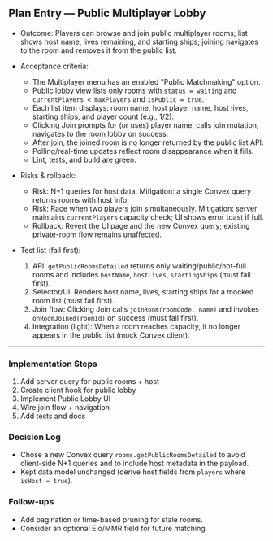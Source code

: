 ## Plan Entry — Public Multiplayer Lobby

- Outcome: Players can browse and join public multiplayer rooms; list shows host name, lives remaining, and starting ships; joining navigates to the room and removes it from the public list.

- Acceptance criteria:
  - The Multiplayer menu has an enabled "Public Matchmaking" option.
  - Public lobby view lists only rooms with `status = waiting` and `currentPlayers < maxPlayers` and `isPublic = true`.
  - Each list item displays: room name, host player name, host lives, starting ships, and player count (e.g., 1/2).
  - Clicking Join prompts for (or uses) player name, calls join mutation, navigates to the room lobby on success.
  - After join, the joined room is no longer returned by the public list API.
  - Polling/real-time updates reflect room disappearance when it fills.
  - Lint, tests, and build are green.

- Risks & rollback:
  - Risk: N+1 queries for host data. Mitigation: a single Convex query returns rooms with host info.
  - Risk: Race when two players join simultaneously. Mitigation: server maintains `currentPlayers` capacity check; UI shows error toast if full.
  - Rollback: Revert the UI page and the new Convex query; existing private-room flow remains unaffected.

- Test list (fail first):
  1. API: `getPublicRoomsDetailed` returns only waiting/public/not-full rooms and includes `hostName`, `hostLives`, `startingShips` (must fail first).
  2. Selector/UI: Renders host name, lives, starting ships for a mocked room list (must fail first).
  3. Join flow: Clicking Join calls `joinRoom(roomCode, name)` and invokes `onRoomJoined(roomId)` on success (must fail first).
  4. Integration (light): When a room reaches capacity, it no longer appears in the public list (mock Convex client).

---

### Implementation Steps
1) Add server query for public rooms + host
2) Create client hook for public lobby
3) Implement Public Lobby UI
4) Wire join flow + navigation
5) Add tests and docs

### Decision Log
- Chose a new Convex query `rooms.getPublicRoomsDetailed` to avoid client-side N+1 queries and to include host metadata in the payload.
- Kept data model unchanged (derive host fields from `players` where `isHost = true`).

### Follow-ups
- Add pagination or time-based pruning for stale rooms.
- Consider an optional Elo/MMR field for future matching.

